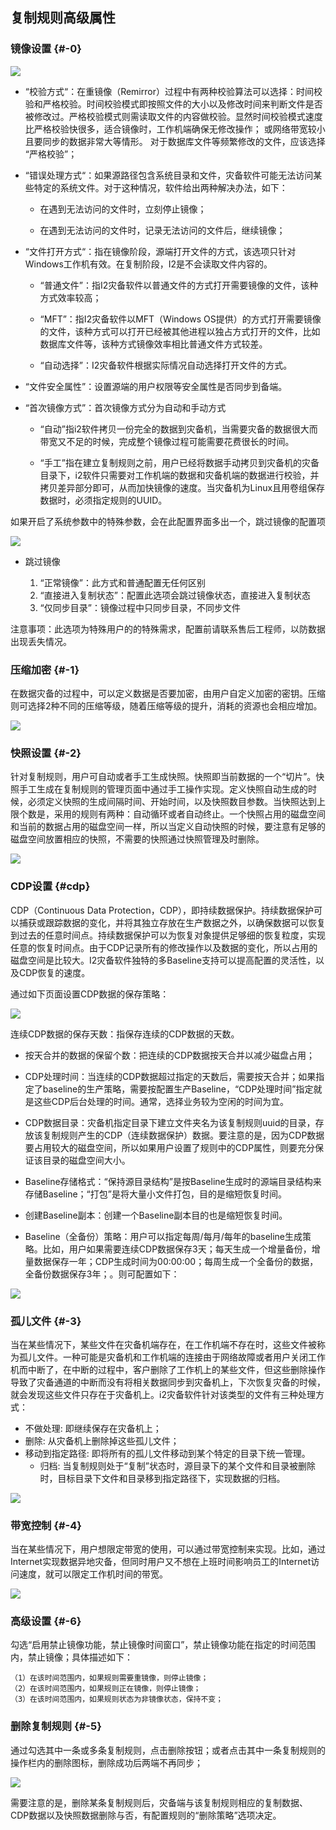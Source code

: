 ## 复制规则高级属性

### 镜像设置 {#-0}

![](/assets/V7.018042614.png)

* “校验方式“：在重镜像（Remirror）过程中有两种校验算法可以选择：时间校验和严格校验。时间校验模式即按照文件的大小以及修改时间来判断文件是否被修改过。严格校验模式则需读取文件的内容做校验。显然时间校验模式速度比严格校验快很多，适合镜像时，工作机端确保无修改操作； 或网络带宽较小且要同步的数据非常大等情形。 对于数据库文件等频繁修改的文件，应该选择 “严格校验”；

* “错误处理方式“：如果源路径包含系统目录和文件，灾备软件可能无法访问某些特定的系统文件。对于这种情况，软件给出两种解决办法，如下：

    * 在遇到无法访问的文件时，立刻停止镜像；

    * 在遇到无法访问的文件时，记录无法访问的文件后，继续镜像；

* “文件打开方式“：指在镜像阶段，源端打开文件的方式，该选项只针对Windows工作机有效。在复制阶段，I2是不会读取文件内容的。

    * “普通文件”：指I2灾备软件以普通文件的方式打开需要镜像的文件，该种方式效率较高；

    * “MFT”：指I2灾备软件以MFT（Windows OS提供）的方式打开需要镜像的文件，该种方式可以打开已经被其他进程以独占方式打开的文件，比如数据库文件等，该种方式镜像效率相比普通文件方式较差。
    * “自动选择”：I2灾备软件根据实际情况自动选择打开文件的方式。

* “文件安全属性”：设置源端的用户权限等安全属性是否同步到备端。

* “首次镜像方式”：首次镜像方式分为自动和手动方式

    * “自动”指i2软件拷贝一份完全的数据到灾备机，当需要灾备的数据很大而带宽又不足的时候，完成整个镜像过程可能需要花费很长的时间。

    * “手工”指在建立复制规则之前，用户已经将数据手动拷贝到灾备机的灾备目录下，i2软件只需要对工作机端的数据和灾备机端的数据进行校验，并拷贝差异部分即可，从而加快镜像的速度。当灾备机为Linux且用卷组保存数据时，必须指定规则的UUID。

如果开启了系统参数中的特殊参数，会在此配置界面多出一个，跳过镜像的配置项

![](/assets/V6.118042615.png)

* 跳过镜像

    1. “正常镜像”：此方式和普通配置无任何区别
    2. “直接进入复制状态”：配置此选项会跳过镜像状态，直接进入复制状态
    3. “仅同步目录”：镜像过程中只同步目录，不同步文件

注意事项：此选项为特殊用户的的特殊需求，配置前请联系售后工程师，以防数据出现丢失情况。

### 压缩加密 {#-1}

在数据灾备的过程中，可以定义数据是否要加密，由用户自定义加密的密钥。压缩则可选择2种不同的压缩等级，随着压缩等级的提升，消耗的资源也会相应增加。

![](/assets/V7.018042613.png)

### 快照设置 {#-2}

针对复制规则，用户可自动或者手工生成快照。快照即当前数据的一个“切片”。快照手工生成在复制规则的管理页面中通过手工操作实现。定义快照自动生成的时候，必须定义快照的生成间隔时间、开始时间，以及快照数目参数。当快照达到上限个数是，采用的规则有两种：自动循环或者自动终止。一个快照占用的磁盘空间和当前的数据占用的磁盘空间一样，所以当定义自动快照的时候，要注意有足够的磁盘空间放置相应的快照，不需要的快照通过快照管理及时删除。

![](/assets/V7.018042609.png)

### CDP设置 {#cdp}

CDP（Continuous Data Protection，CDP），即持续数据保护。持续数据保护可以捕获或跟踪数据的变化，并将其独立存放在生产数据之外，以确保数据可以恢复到过去的任意时间点。持续数据保护可以为恢复对象提供足够细的恢复粒度，实现任意的恢复时间点。由于CDP记录所有的修改操作以及数据的变化，所以占用的磁盘空间是比较大。I2灾备软件独特的多Baseline支持可以提高配置的灵活性，以及CDP恢复的速度。

通过如下页面设置CDP数据的保存策略：

![](/assets/V7.018042612.png)

连续CDP数据的保存天数：指保存连续的CDP数据的天数。

* 按天合并的数据的保留个数：把连续的CDP数据按天合并以减少磁盘占用；

* CDP处理时间：当连续的CDP数据超过指定的天数后，需要按天合并；如果指定了baseline的生产策略，需要按配置生产Baseline，“CDP处理时间”指定就是这些CDP后台处理的时间。通常，选择业务较为空闲的时间为宜。

* CDP数据目录：灾备机指定目录下建立文件夹名为该复制规则uuid的目录，存放该复制规则产生的CDP（连续数据保护）数据。要注意的是，因为CDP数据要占用较大的磁盘空间，所以如果用户设置了规则中的CDP属性，则要充分保证该目录的磁盘空间大小。

* Baseline存储格式：“保持源目录结构”是按Baseline生成时的源端目录结构来存储Baseline；“打包”是将大量小文件打包，目的是缩短恢复时间。

* 创建Baseline副本：创建一个Baseline副本目的也是缩短恢复时间。

* Baseline（全备份）策略：用户可以指定每周/每月/每年的baseline生成策略。比如，用户如果需要连续CDP数据保存3天；每天生成一个增量备份，增量数据保存一年；CDP生成时间为00:00:00；每周生成一个全备份的数据，全备份数据保存3年；。则可配置如下：

![](/assets/V7.018042616.png)

### 孤儿文件 {#-3}

当在某些情况下，某些文件在灾备机端存在，在工作机端不存在时，这些文件被称为孤儿文件。一种可能是灾备机和工作机端的连接由于网络故障或者用户关闭工作机而中断了，在中断的过程中，客户删除了工作机上的某些文件，但这些删除操作导致了灾备通道的中断而没有将相关数据同步到灾备机上，下次恢复灾备的时候，就会发现这些文件只存在于灾备机上。i2灾备软件针对该类型的文件有三种处理方式：

* 不做处理: 即继续保存在灾备机上；
* 删除: 从灾备机上删除掉这些孤儿文件；
* 移动到指定路径: 即将所有的孤儿文件移动到某个特定的目录下统一管理。
  * 归档: 当复制规则处于“复制”状态时，源目录下的某个文件和目录被删除时，目标目录下文件和目录移到指定路径下，实现数据的归档。

![](/assets/V7.018042608.png)

### 带宽控制 {#-4}

当在某些情况下，用户想限定带宽的使用，可以通过带宽控制来实现。比如，通过Internet实现数据异地灾备，但同时用户又不想在上班时间影响员工的Internet访问速度，就可以限定工作机时间的带宽。

![](/assets/V7.018042610.png)

### 高级设置 {#-6}

勾选“启用禁止镜像功能，禁止镜像时间窗口”，禁止镜像功能在指定的时间范围内，禁止镜像；具体描述如下：

    （1）在该时间范围内，如果规则需要重镜像，则停止镜像；
    （2）在该时间范围内，如果规则正在镜像，则停止镜像；
    （3）在该时间范围内，如果规则状态为非镜像状态，保持不变；

### 删除复制规则 {#-5}

通过勾选其中一条或多条复制规则，点击删除按钮；或者点击其中一条复制规则的操作栏内的删除图标，删除成功后两端不再同步；

![](/assets/V7.025074.png)

需要注意的是，删除某条复制规则后，灾备端与该复制规则相应的复制数据、CDP数据以及快照数据删除与否，有配置规则的“删除策略”选项决定。

